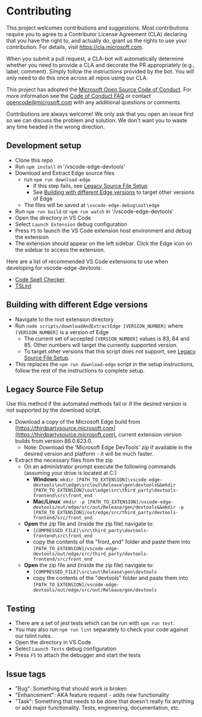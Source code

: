 # Contributing

This project welcomes contributions and suggestions.  Most contributions require you to agree to a
Contributor License Agreement (CLA) declaring that you have the right to, and actually do, grant us
the rights to use your contribution. For details, visit https://cla.microsoft.com.

When you submit a pull request, a CLA-bot will automatically determine whether you need to provide
a CLA and decorate the PR appropriately (e.g., label, comment). Simply follow the instructions
provided by the bot. You will only need to do this once across all repos using our CLA.

This project has adopted the [Microsoft Open Source Code of Conduct](https://opensource.microsoft.com/codeofconduct/).
For more information see the [Code of Conduct FAQ](https://opensource.microsoft.com/codeofconduct/faq/) or
contact [opencode@microsoft.com](mailto:opencode@microsoft.com) with any additional questions or comments.

Contributions are always welcome! We only ask that you open an issue first so we can discuss the problem and solution. We don't want you to waste any time headed in the wrong direction.

## Development setup
* Clone this repo
* Run `npm install` in '/vscode-edge-devtools'
* Download and Extract Edge source files
  * run `npm run download-edge`
    * If this step fails, see [Legacy Source File Setup](#legacy-source-file-setup)
    * See [Building with different Edge versions](#building-with-different-edge-versions) to target other versions of Edge
  * The files will be saved at `\vscode-edge-debug\out\edge`
* Run `npm run build` or `npm run watch` in '/vscode-edge-devtools'
* Open the directory in VS Code
* Select `Launch Extension` debug configuration
* Press `F5` to launch the VS Code extension host environment and debug the extension
* The extension should appear on the left sidebar.  Click the Edge icon on the sidebar to access the extension.

Here are a list of recommended VS Code extensions to use when developing for vscode-edge-devtools:
* [Code Spell Checker](https://marketplace.visualstudio.com/items?itemName=streetsidesoftware.code-spell-checker)
* [TSLint](https://marketplace.visualstudio.com/items?itemName=ms-vscode.vscode-typescript-tslint-plugin)

## Building with different Edge versions
* Navigate to the root extension directory
* Run `node scripts/downloadAndExtractEdge [VERSION_NUMBER]` where `[VERSION_NUMBER]` is a version of Edge
  * The current set of accepted `[VERSION_NUMBER]` values is 83, 84 and 85.  Other numbers will target the currently supported version.
  * To target other versions that this script does not support, see [Legacy Source File Setup](#legacy-source-file-setup).
* This replaces the `npm run download-edge` script in the setup instructions, follow the rest of the instructions to complete setup.

## Legacy Source File Setup
Use this method if the automated methods fail or if the desired version is not supported by the download script.
* Download a copy of the Microsoft Edge build from [https://thirdpartysource.microsoft.com](https://thirdpartysource.microsoft.com), current extension version builds from version 86.0.623.0.
  * Note: Download the 'Microsoft Edge DevTools' zip if available in the desired version and platform - it will be much faster.
* Extract the necessary files from the zip
  * On an administrator prompt execute the following commands (assuming your drive is located at C:\)
    * **Windows**: `mkdir [PATH_TO_EXTENSION]\vscode-edge-devtools\out\edge\src\out\Release\gen\devtools&&mkdir [PATH_TO_EXTENSION]\out\edge\src\third_party\devtools-frontend\src\front_end`
    * **Mac/Linux**: `mkdir -p [PATH_TO_EXTENSION]/vscode-edge-devtools/out/edge/src/out/Release/gen/devtools&&mkdir -p [PATH_TO_EXTENSION]/out/edge/src/third_party/devtools-frontend/src/front_end`
  * **Open** the zip file and (inside the zip file) navigate to:
    * `[COMPRESSED_FILE]\src\third_party\devtools-frontend\src\front_end`
    * copy the contents of the "front_end" folder and paste them into `[PATH_TO_EXTENSION]/vscode-edge-devtools/out/edge/src/third_party/devtools-frontend/src/front_end`
  * **Open** the zip file and (inside the zip file) navigate to:
    * `[COMPRESSED_FILE]\src\out\Release\gen\devtools`
    * copy the contents of the "devtools" folder and paste them into `[PATH_TO_EXTENSION]/vscode-edge-devtools/out/edge/src/out/Release/gen/devtools`

## Testing
* There are a set of jest tests which can be run with `npm run test`.
* You may also run `npm run lint` separately to check your code against our tslint rules.
* Open the directory in VS Code
* Select `Launch Tests` debug configuration
* Press `F5` to attach the debugger and start the tests

## Issue tags
* "Bug": Something that should work is broken
* "Enhancement": AKA feature request - adds new functionality
* "Task": Something that needs to be done that doesn't really fix anything or add major functionality. Tests, engineering, documentation, etc.
